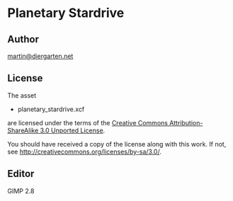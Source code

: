 Planetary Stardrive
===================

Author
------

martin@diergarten.net


License
-------

The asset

* planetary_stardrive.xcf

are licensed under the terms of the
[Creative Commons Attribution-ShareAlike 3.0 Unported License](../../../COPYING).

You should have received a copy of the license along with this
work.  If not, see <http://creativecommons.org/licenses/by-sa/3.0/>.

Editor
------

GIMP 2.8
